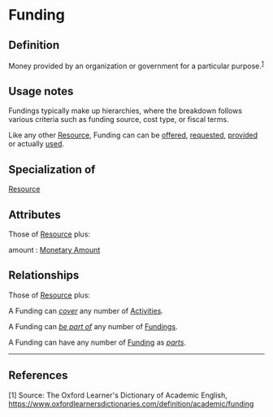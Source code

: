 # Funding

## Definition
Money provided by an organization or government for a particular purpose.<sup>[1](#fn1)</sup>

## Usage notes
Fundings typically make up hierarchies, where the breakdown follows various criteria such as funding source, cost type, or fiscal terms.

Like any other [Resource](../entities/Resource.md), Funding can can be [offered](../entities/Resource_Offer.md), [requested](../entities/Resource_Request.md), [provided](../entities/Contribution_Statement.md) or actually [used](../entities/Resource_Usage_Statement.md).

## Specialization of
[Resource](../entities/Resource.md)

## Attributes
Those of [Resource](../entities/Resource.md) plus:

amount : [Monetary Amount](../datatypes/Monetary_Amount.md)

## Relationships
Those of [Resource](../entities/Resource.md) plus:

<a name="rel__cover">A Funding can *[cover](../entities/Activity.md#user-content-rel__is-covered-by)* any number of [Activities](../entities/Activity.md).</a>

<a name="rel__is-part-of">A Funding can *[be part of](../entities/Funding.md#user-content-rel__has-part)* any number of [Fundings](../entities/Funding.md).</a>

<a name="rel__has-part">A Funding can have any number of [Funding](../entities/Funding.md) as *[parts](../entities/Funding.md#user-content-rel__is-part-of)*.</a>

---
## References
<a name="fn1">\[1\]</a> Source: The Oxford Learner's Dictionary of Academic English, https://www.oxfordlearnersdictionaries.com/definition/academic/funding
